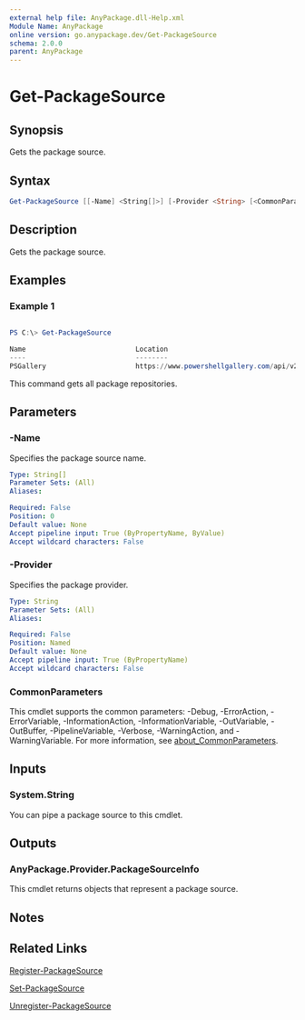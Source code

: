 ```yaml
---
external help file: AnyPackage.dll-Help.xml
Module Name: AnyPackage
online version: go.anypackage.dev/Get-PackageSource
schema: 2.0.0
parent: AnyPackage
---
```


# Get-PackageSource

## Synopsis

Gets the package source.

## Syntax

```powershell
Get-PackageSource [[-Name] <String[]>] [-Provider <String> [<CommonParameters>]
```

## Description

Gets the package source.

## Examples

### Example 1

```powershell

PS C:\> Get-PackageSource

Name                           Location                                           Trusted
----                           --------                                           -------
PSGallery                      https://www.powershellgallery.com/api/v2           True
```

This command gets all package repositories.

## Parameters

### -Name

Specifies the package source name.

```yaml
Type: String[]
Parameter Sets: (All)
Aliases:

Required: False
Position: 0
Default value: None
Accept pipeline input: True (ByPropertyName, ByValue)
Accept wildcard characters: False
```

### -Provider

Specifies the package provider.

```yaml
Type: String
Parameter Sets: (All)
Aliases:

Required: False
Position: Named
Default value: None
Accept pipeline input: True (ByPropertyName)
Accept wildcard characters: False
```

### CommonParameters

This cmdlet supports the common parameters: -Debug, -ErrorAction, -ErrorVariable, -InformationAction, -InformationVariable, -OutVariable, -OutBuffer, -PipelineVariable, -Verbose, -WarningAction, and -WarningVariable. For more information, see [about_CommonParameters](http://go.microsoft.com/fwlink/?LinkID=113216).

## Inputs

### System.String

You can pipe a package source to this cmdlet.

## Outputs

### AnyPackage.Provider.PackageSourceInfo

This cmdlet returns objects that represent a package source.

## Notes

## Related Links

[Register-PackageSource](Register-PackageSource.md)

[Set-PackageSource](Set-PackageSource.md)

[Unregister-PackageSource](Unregister-PackageSource.md)

